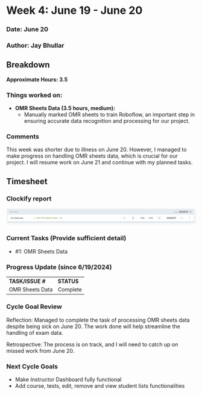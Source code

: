 # Week 4: June 19 - June 20

### Date: June 20
### Author: Jay Bhullar

## Breakdown

**Approximate Hours: 3.5**

### Things worked on: ###

- **OMR Sheets Data (3.5 hours, medium):**
  - Manually marked OMR sheets to train Roboflow, an important step in ensuring accurate data recognition and processing for our project.

### Comments ###

This week was shorter due to illness on June 20. However, I managed to make progress on handling OMR sheets data, which is crucial for our project. I will resume work on June 21 and continue with my planned tasks.

## Timesheet

### Clockify report
![Clockify report](./screenshots/TimesheetJune20.png)

### Current Tasks (Provide sufficient detail)
  * #1: OMR Sheets Data

### Progress Update (since 6/19/2024) 
<table>
    <tr>
        <td><strong>TASK/ISSUE #</strong>
        </td>
        <td><strong>STATUS</strong>
        </td>
    </tr>
    <tr>
        <!-- Task/Issue # -->
        <td>OMR Sheets Data
        </td>
        <!-- Status -->
        <td>Complete
        </td>
    </tr>
</table>

### Cycle Goal Review 
Reflection: Managed to complete the task of processing OMR sheets data despite being sick on June 20. The work done will help streamline the handling of exam data.

Retrospective: The process is on track, and I will need to catch up on missed work from June 20.

### Next Cycle Goals
  * Make Instructor Dashboard fully functional
  * Add course, tests, edit, remove and view student lists functionalities
